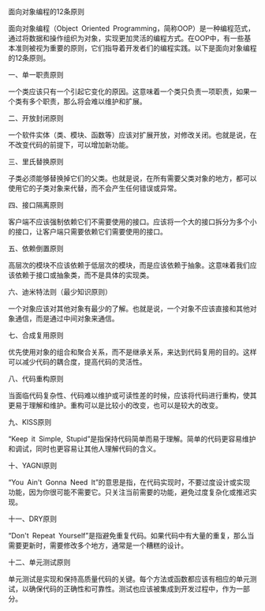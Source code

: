 面向对象编程的12条原则

面向对象编程（Object Oriented Programming，简称OOP）是一种编程范式，通过将数据和操作组织为对象，实现更加灵活的编程方式。在OOP中，有一些基本准则被视为重要的原则，它们指导着开发者们的编程实践。以下是面向对象编程的12条原则。

  

一、单一职责原则

  

一个类应该只有一个引起它变化的原因。这意味着一个类只负责一项职责，如果一个类有多个职责，那么将会难以维护和扩展。

  

二、开放封闭原则

  

一个软件实体（类、模块、函数等）应该对扩展开放，对修改关闭。也就是说，在不改变代码的前提下，可以增加新功能。

  

三、里氏替换原则

  

子类必须能够替换掉它们的父类。也就是说，在所有需要父类对象的地方，都可以使用它的子类对象来代替，而不会产生任何错误或异常。

  

四、接口隔离原则

  

客户端不应该强制依赖它们不需要使用的接口。应该将一个大的接口拆分为多个小的接口，让客户端只需要依赖它们需要使用的接口。

  

五、依赖倒置原则

  

高层次的模块不应该依赖于低层次的模块，而是应该依赖于抽象。这意味着我们应该依赖于接口或抽象类，而不是具体的实现类。

  

六、迪米特法则（最少知识原则）

  

一个对象应该对其他对象有最少的了解。也就是说，一个对象不应该直接和其他对象通信，而是通过中间对象来通信。

  

七、合成复用原则

  

优先使用对象的组合和聚合关系，而不是继承关系，来达到代码复用的目的。这样可以减少代码的耦合度，提高代码的灵活性。

  

八、代码重构原则

  

当面临代码复杂性、代码难以维护或可读性差的时候，应该将代码进行重构，使其更易于理解和维护。重构可以是比较小的改变，也可以是较大的改变。

  

九、KISS原则

  

“Keep it Simple, Stupid”是指保持代码简单而易于理解。简单的代码更容易维护和调试，同时也更容易让其他人理解代码的含义。

  

十、YAGNI原则

  

“You Ain't Gonna Need It”的意思是指，在代码实现时，不要过度设计或实现功能，因为你很可能不需要它。只关注当前需要的功能，避免过度复杂化或推迟实现。

  

十一、DRY原则

  

“Don't Repeat Yourself”是指避免重复代码。如果代码中有大量的重复，那么当需要更新时，需要修改多个地方，通常是一个糟糕的设计。

  

十二、单元测试原则

  

单元测试是实现和保持高质量代码的关键。每个方法或函数都应该有相应的单元测试，以确保代码的正确性和可靠性。测试也应该被集成到开发过程中，作为一部分。